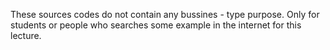 These sources codes do not contain any bussines - type purpose. Only for students or people who searches some example in the internet for this lecture.
